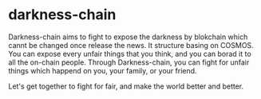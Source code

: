 # darkness-chain
Darkness-chain aims to fight to expose the darkness by blokchain which cannt be changed once release the news. It structure basing on COSMOS. You can expose every unfair things that you think, and you can borad it to all the on-chain people. Through Darkness-chain, you can fight for unfair things which happend on you, your family, or your friend.

Let's get together to fight for fair, and make the world better and better.
